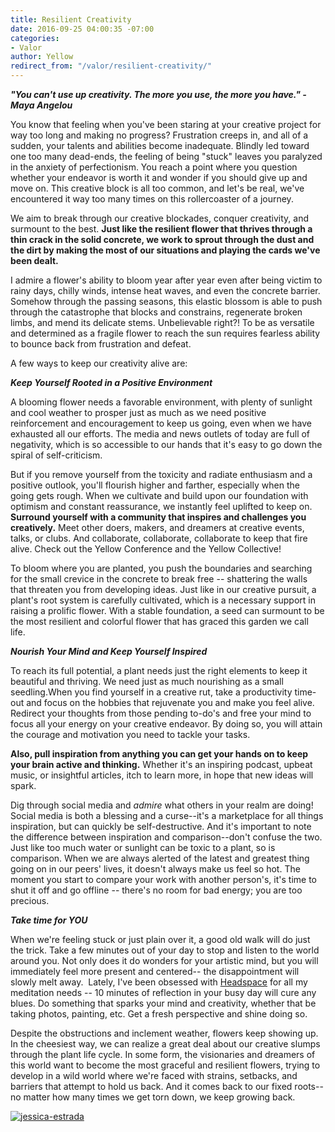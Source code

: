 ```yaml
---
title: Resilient Creativity
date: 2016-09-25 04:00:35 -07:00
categories:
- Valor
author: Yellow
redirect_from: "/valor/resilient-creativity/"
---
```


**_"You can't use up creativity. The more you use, the more you have." - Maya Angelou_**

You know that feeling when you've been staring at your creative project for way too long and making no progress? Frustration creeps in, and all of a sudden, your talents and abilities become inadequate. Blindly led toward one too many dead-ends, the feeling of being "stuck" leaves you paralyzed in the anxiety of perfectionism. You reach a point where you question whether your endeavor is worth it and wonder if you should give up and move on. This creative block is all too common, and let's be real, we've encountered it way too many times on this rollercoaster of a journey.

We aim to break through our creative blockades, conquer creativity, and surmount to the best. **Just like the resilient flower that thrives through a thin crack in the solid concrete, we work to sprout through the dust and the dirt by making the most of our situations and playing the cards we've been dealt.**

I admire a flower's ability to bloom year after year even after being victim to rainy days, chilly winds, intense heat waves, and even the concrete barrier. Somehow through the passing seasons, this elastic blossom is able to push through the catastrophe that blocks and constrains, regenerate broken limbs, and mend its delicate stems. Unbelievable right?! To be as versatile and determined as a fragile flower to reach the sun requires fearless ability to bounce back from frustration and defeat.  

A few ways to keep our creativity alive are:

**_Keep Yourself Rooted in a Positive Environment_**

A blooming flower needs a favorable environment, with plenty of sunlight and cool weather to prosper just as much as we need positive reinforcement and encouragement to keep us going, even when we have exhausted all our efforts. The media and news outlets of today are full of negativity, which is so accessible to our hands that it's easy to go down the spiral of self-criticism.

But if you remove yourself from the toxicity and radiate enthusiasm and a positive outlook, you'll flourish higher and farther, especially when the going gets rough. When we cultivate and build upon our foundation with optimism and constant reassurance, we instantly feel uplifted to keep on.   **Surround yourself with a community that inspires and challenges you creatively.** Meet other doers, makers, and dreamers at creative events, talks, or clubs. And collaborate, collaborate, collaborate to keep that fire alive. Check out the Yellow Conference and the Yellow Collective!

To bloom where you are planted, you push the boundaries and searching for the small crevice in the concrete to break free -- shattering the walls that threaten you from developing ideas. Just like in our creative pursuit, a plant's root system is carefully cultivated, which is a necessary support in raising a prolific flower. With a stable foundation, a seed can surmount to be the most resilient and colorful flower that has graced this garden we call life.

**_Nourish Your Mind and Keep Yourself Inspired_**

To reach its full potential, a plant needs just the right elements to keep it beautiful and thriving. We need just as much nourishing as a small seedling.When you find yourself in a creative rut, take a productivity time-out and focus on the hobbies that rejuvenate you and make you feel alive. Redirect your thoughts from those pending to-do's and free your mind to focus all your energy on your creative endeavor. By doing so, you will attain the courage and motivation you need to tackle your tasks.   

**Also, pull inspiration from anything you can get your hands on to keep your brain active and thinking.** Whether it's an inspiring podcast, upbeat music, or insightful articles, itch to learn more, in hope that new ideas will spark.

Dig through social media and _admire_ what others in your realm are doing! Social media is both a blessing and a curse--it's a marketplace for all things inspiration, but can quickly be self-destructive. And it's important to note the difference between inspiration and comparison--don't confuse the two. Just like too much water or sunlight can be toxic to a plant, so is comparison. When we are always alerted of the latest and greatest thing going on in our peers' lives, it doesn't always make us feel so hot. The moment you start to compare your work with another person's, it's time to shut it off and go offline -- there's no room for bad energy; you are too precious.  

**_Take time for YOU_**

When we're feeling stuck or just plain over it, a good old walk will do just the trick. Take a few minutes out of your day to stop and listen to the world around you. Not only does it do wonders for your artistic mind, but you will immediately feel more present and centered-- the disappointment will slowly melt away.  Lately, I've been obsessed with [Headspace](https://www.headspace.com/) for all my meditation needs -- 10 minutes of reflection in your busy day will cure any blues. Do something that sparks your mind and creativity, whether that be taking photos, painting, etc. Get a fresh perspective and shine doing so.

Despite the obstructions and inclement weather, flowers keep showing up. In the cheesiest way, we can realize a great deal about our creative slumps through the plant life cycle. In some form, the visionaries and dreamers of this world want to become the most graceful and resilient flowers, trying to develop in a wild world where we're faced with strains, setbacks, and barriers that attempt to hold us back. And it comes back to our fixed roots--no matter how many times we get torn down, we keep growing back.

[![jessica-estrada](https://yellow-blog-images.imgix.net/2016/09/JEssica-Estrada1.jpg)](http://jessica-marie.com/)
